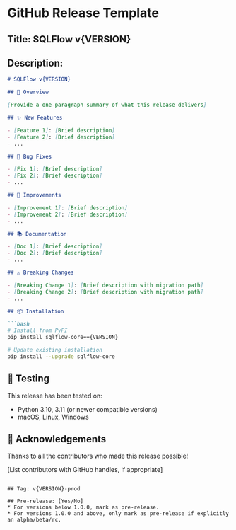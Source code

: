 # GitHub Release Template

## Title: SQLFlow v{VERSION}

## Description:

```markdown
# SQLFlow v{VERSION}

## 🚀 Overview

[Provide a one-paragraph summary of what this release delivers]

## ✨ New Features

- [Feature 1]: [Brief description]
- [Feature 2]: [Brief description]
- ...

## 🐛 Bug Fixes

- [Fix 1]: [Brief description]
- [Fix 2]: [Brief description]
- ...

## 🔧 Improvements

- [Improvement 1]: [Brief description]
- [Improvement 2]: [Brief description]
- ...

## 📚 Documentation

- [Doc 1]: [Brief description]
- [Doc 2]: [Brief description]
- ...

## ⚠️ Breaking Changes

- [Breaking Change 1]: [Brief description with migration path]
- [Breaking Change 2]: [Brief description with migration path]
- ...

## 📦 Installation

```bash
# Install from PyPI
pip install sqlflow-core=={VERSION}

# Update existing installation
pip install --upgrade sqlflow-core
```

## 🧪 Testing

This release has been tested on:
- Python 3.10, 3.11 (or newer compatible versions)
- macOS, Linux, Windows

## 🙏 Acknowledgements

Thanks to all the contributors who made this release possible!

[List contributors with GitHub handles, if appropriate]
```

## Tag: v{VERSION}-prod

## Pre-release: [Yes/No]
* For versions below 1.0.0, mark as pre-release.
* For versions 1.0.0 and above, only mark as pre-release if explicitly an alpha/beta/rc.
